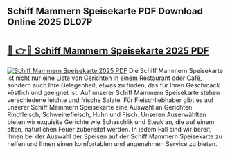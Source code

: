 ## Schiff Mammern Speisekarte PDF Download Online 2025 DL07P

# <h2><a href="http://gc6phvq.nevu.top/?p=Schiff+Mammern+Speisekarte">🔗 👉🔴 Schiff Mammern Speisekarte 2025 PDF</a></h2>

[![Schiff Mammern Speisekarte 2025 PDF](https://i.imgur.com/dBaPXMq.png)](http://gc6phvq.nevu.top/?p=Schiff+Mammern+Speisekarte)
Die Schiff Mammern Speisekarte ist nicht nur eine Liste von Gerichten in einem Restaurant oder Café, sondern auch Ihre Gelegenheit, etwas zu finden, das für Ihren Geschmack köstlich und geeignet ist. Auf unserer Schiff Mammern Speisekarte stehen verschiedene leichte und frische Salate. Für Fleischliebhaber gibt es auf unserer Schiff Mammern Speisekarte eine Auswahl an Gerichten: Rindfleisch, Schweinefleisch, Huhn und Fisch. Unseren Auserwählten bieten wir exquisite Gerichte wie Schaschlik und Steak an, die auf einem alten, natürlichen Feuer zubereitet werden. In jedem Fall sind wir bereit, Ihnen bei der Auswahl der Speisen auf der Schiff Mammern Speisekarte zu helfen und Ihnen einen komfortablen und angenehmen Service zu bieten.
